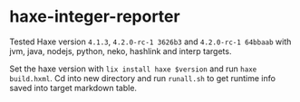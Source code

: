 # haxe-integer-reporter

Tested Haxe version `4.1.3`, `4.2.0-rc-1 3626b3` and `4.2.0-rc-1 64bbaab` with jvm, java, nodejs, python, neko, hashlink and interp targets.

Set the haxe version with `lix install haxe $version` and run `haxe build.hxml`. Cd into new directory and run `runall.sh` to get runtime info saved into target markdown table.